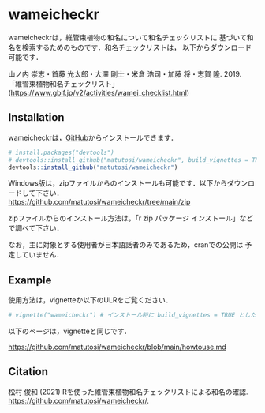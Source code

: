 
# wameicheckr

wameicheckrは，維管束植物の和名について和名チェックリストに
基づいて和名を検索するためのものです．和名チェックリストは，
以下からダウンロード可能です．

山ノ内 崇志・首藤 光太郎・大澤 剛士・米倉 浩司・加藤 将・志賀 隆. 2019.
「維管束植物和名チェックリスト」
(<https://www.gbif.jp/v2/activities/wamei_checklist.html>)

## Installation

wameicheckrは，[GitHub](https://github.com/)からインストールできます．

``` r
# install.packages("devtools")
# devtools::install_github("matutosi/wameicheckr", build_vignettes = TRUE) # pandocが必要
devtools::install_github("matutosi/wameicheckr")
```

Windows版は，zipファイルからのインストールも可能です．以下からダウンロードして下さい．  
<https://github.com/matutosi/wameicheckr/tree/main/zip>

zipファイルからのインストール方法は，「r zip パッケージ
インストール」などで調べて下さい．

なお，主に対象とする使用者が日本語話者のみであるため，cranでの公開は
予定していません．

## Example

使用方法は，vignetteか以下のULRをご覧ください．

``` r
# vignette("wameicheckr") # インストール時に build_vignettes = TRUE としたとき
```

以下のページは，vignetteと同じです．

<https://github.com/matutosi/wameicheckr/blob/main/howtouse.md>

## Citation

松村 俊和 (2021) Rを使った維管束植物和名チェックリストによる和名の確認.
<https://github.com/matutosi/wameicheckr/>.
